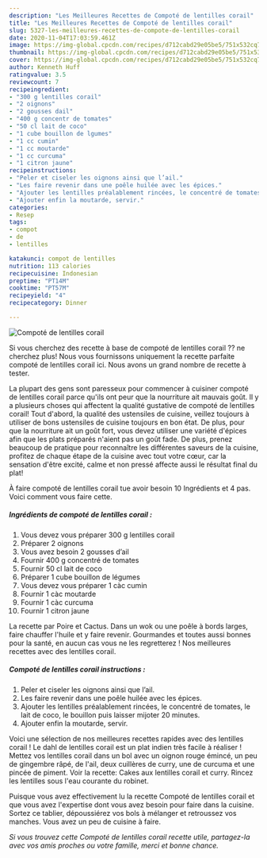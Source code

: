 ```yaml
---
description: "Les Meilleures Recettes de Compoté de lentilles corail"
title: "Les Meilleures Recettes de Compoté de lentilles corail"
slug: 5327-les-meilleures-recettes-de-compote-de-lentilles-corail
date: 2020-11-04T17:03:59.461Z
image: https://img-global.cpcdn.com/recipes/d712cabd29e05be5/751x532cq70/compote-de-lentilles-corail-photo-principale-de-la-recette.jpg
thumbnail: https://img-global.cpcdn.com/recipes/d712cabd29e05be5/751x532cq70/compote-de-lentilles-corail-photo-principale-de-la-recette.jpg
cover: https://img-global.cpcdn.com/recipes/d712cabd29e05be5/751x532cq70/compote-de-lentilles-corail-photo-principale-de-la-recette.jpg
author: Kenneth Huff
ratingvalue: 3.5
reviewcount: 7
recipeingredient:
- "300 g lentilles corail"
- "2 oignons"
- "2 gousses dail"
- "400 g concentr de tomates"
- "50 cl lait de coco"
- "1 cube bouillon de lgumes"
- "1 cc cumin"
- "1 cc moutarde"
- "1 cc curcuma"
- "1 citron jaune"
recipeinstructions:
- "Peler et ciseler les oignons ainsi que l’ail."
- "Les faire revenir dans une poêle huilée avec les épices."
- "Ajouter les lentilles préalablement rincées, le concentré de tomates, le lait de coco, le bouillon puis laisser mijoter 20 minutes."
- "Ajouter enfin la moutarde, servir."
categories:
- Resep
tags:
- compot
- de
- lentilles

katakunci: compot de lentilles 
nutrition: 113 calories
recipecuisine: Indonesian
preptime: "PT14M"
cooktime: "PT57M"
recipeyield: "4"
recipecategory: Dinner

---
```



![Compoté de lentilles corail](https://img-global.cpcdn.com/recipes/d712cabd29e05be5/751x532cq70/compote-de-lentilles-corail-photo-principale-de-la-recette.jpg)

Si vous cherchez des recette à base de compoté de lentilles corail ?? ne cherchez plus! Nous vous fournissons uniquement la recette parfaite compoté de lentilles corail ici. Nous avons un grand nombre de recette à tester.

La plupart des gens sont paresseux pour commencer à cuisiner compoté de lentilles corail parce qu'ils ont peur que la nourriture ait mauvais goût. Il y a plusieurs choses qui affectent la qualité gustative de compoté de lentilles corail! Tout d'abord, la qualité des ustensiles de cuisine, veillez toujours à utiliser de bons ustensiles de cuisine toujours en bon état. De plus, pour que la nourriture ait un goût fort, vous devez utiliser une variété d'épices afin que les plats préparés n'aient pas un goût fade. De plus, prenez beaucoup de pratique pour reconnaître les différentes saveurs de la cuisine, profitez de chaque étape de la cuisine avec tout votre cœur, car la sensation d'être excité, calme et non pressé affecte aussi le résultat final du plat!

<!--inarticleads1-->

À faire compoté de lentilles corail tue avoir besoin 10 Ingrédients et 4 pas. Voici comment vous faire cette.

##### Ingrédients de compoté de lentilles corail :

1. Vous devez vous préparer 300 g lentilles corail
1. Préparer 2 oignons
1. Vous avez besoin 2 gousses d’ail
1. Fournir 400 g concentré de tomates
1. Fournir 50 cl lait de coco
1. Préparer 1 cube bouillon de légumes
1. Vous devez vous préparer 1 càc cumin
1. Fournir 1 càc moutarde
1. Fournir 1 càc curcuma
1. Fournir 1 citron jaune


La recette par Poire et Cactus. Dans un wok ou une poêle à bords larges, faire chauffer l&#39;huile et y faire revenir. Gourmandes et toutes aussi bonnes pour la santé, en aucun cas vous ne les regretterez ! Nos meilleures recettes avec des lentilles corail. 

<!--inarticleads2-->

##### Compoté de lentilles corail instructions :

1. Peler et ciseler les oignons ainsi que l’ail.
1. Les faire revenir dans une poêle huilée avec les épices.
1. Ajouter les lentilles préalablement rincées, le concentré de tomates, le lait de coco, le bouillon puis laisser mijoter 20 minutes.
1. Ajouter enfin la moutarde, servir.


Voici une sélection de nos meilleures recettes rapides avec des lentilles corail ! Le dahl de lentilles corail est un plat indien très facile à réaliser ! Mettez vos lentilles corail dans un bol avec un oignon rouge émincé, un peu de gingembre râpé, de l&#39;ail, deux cuillères de curry, une de curcuma et une pincée de piment. Voir la recette: Cakes aux lentilles corail et curry. Rincez les lentilles sous l&#39;eau courante du robinet. 

<!--inarticleads1-->

<p>
Puisque vous avez effectivement lu la recette Compoté de lentilles corail et que vous avez l'expertise dont vous avez besoin pour faire dans la cuisine. Sortez ce tablier, dépoussiérez vos bols à mélanger et retroussez vos manches. Vous avez un peu de cuisine à faire.
</p>

<p>
<i>Si vous trouvez cette Compoté de lentilles corail recette utile, partagez-la avec vos amis proches ou votre famille, merci et bonne chance.</i>
</p>
